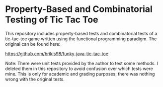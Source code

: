 # Property-Based and Combinatorial Testing of Tic Tac Toe

This repository includes property-based tests and combinatorial tests of a tic-tac-toe game written using the
functional programming paradigm.  The original can be found here:

https://github.com/brikis98/funky-java-tic-tac-toe

Note: There were unit tests provided by the author to test some methods.  I deleted them in this repository
to avoid confusion over which tests were mine.  This is only for academic and grading purposes; there was nothing wrong 
with the original tests.

